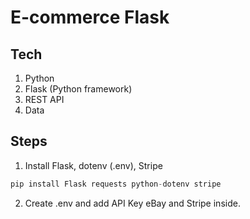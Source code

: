 # E-commerce Flask

## Tech
1. Python
2. Flask (Python framework)
3. REST API
4. Data

## Steps
1. Install Flask, dotenv (.env), Stripe
```python
pip install Flask requests python-dotenv stripe
```
2. Create .env and add API Key eBay and Stripe inside.


